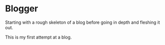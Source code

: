 # Blogger

Starting with a rough skeleton of a blog before going in depth and fleshing it out.

This is my first attempt at a blog.
